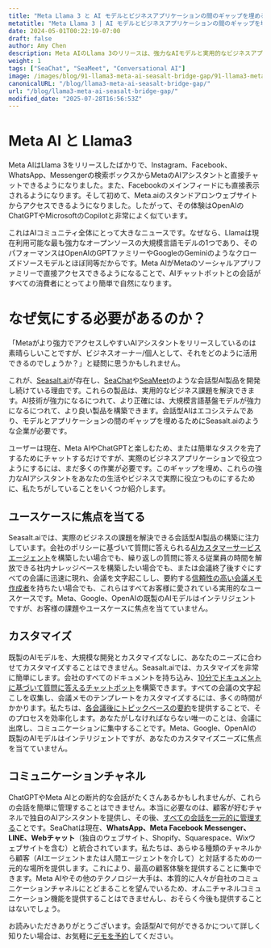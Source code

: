 ```yaml
---
title: "Meta Llama 3 と AI モデルとビジネスアプリケーションの間のギャップを埋めることの重要性"
metatitle: "Meta Llama 3 | AI モデルとビジネスアプリケーションの間のギャップを埋める"
date: 2024-05-01T00:22:19-07:00
draft: false
author: Amy Chen
description: Meta AIのLlama 3のリリースは、強力なAIモデルと実用的なビジネスアプリケーションの間のギャップを埋めるソリューションの必要性を強調しています。Seasalt.aiがこのギャップを埋め、現実世界の課題を解決するために、カスタマイズされた会話型AI製品をどのように構築しているかをご覧ください。
weight: 1
tags: ["SeaChat", "SeaMeet", "Conversational AI"]
image: /images/blog/91-llama3-meta-ai-seasalt-bridge-gap/91-llama3-meta-ai-seasalt-bridge-gap.png
canonicalURL: "/blog/llama3-meta-ai-seasalt-bridge-gap/"
url: "/blog/llama3-meta-ai-seasalt-bridge-gap/"
modified_date: "2025-07-28T16:56:53Z"
---
```


# Meta AI と Llama3
Meta AIはLlama 3をリリースしたばかりで、Instagram、Facebook、WhatsApp、Messengerの検索ボックスからMetaのAIアシスタントと直接チャットできるようになりました。また、Facebookのメインフィードにも直接表示されるようになります。そして初めて、Meta.aiのスタンドアロンウェブサイトからアクセスできるようになりました。したがって、その体験はOpenAIのChatGPTやMicrosoftのCopilotと非常によく似ています。

これはAIコミュニティ全体にとって大きなニュースです。なぜなら、Llamaは現在利用可能な最も強力なオープンソースの大規模言語モデルの1つであり、そのパフォーマンスはOpenAIのGPTファミリーやGoogleのGeminiのようなクローズドソースモデルとほぼ同等だからです。Meta AIがMetaのソーシャルアプリファミリーで直接アクセスできるようになることで、AIチャットボットとの会話がすべての消費者にとってより簡単で自然になります。

# なぜ気にする必要があるのか？
「Metaがより強力でアクセスしやすいAIアシスタントをリリースしているのは素晴らしいことですが、ビジネスオーナー/個人として、それをどのように活用できるのでしょうか？」と疑問に思うかもしれません。

これが、[Seasalt.ai](https://seasalt.ai/?utm_source=blog)が存在し、[SeaChat](https://chat.seasalt.ai/?utm_source=blog)や[SeaMeet](https://meet.seasalt.ai/?utm_source=blog)のような会話型AI製品を開発し続けている理由です。これらの製品は、実用的なビジネス課題を解決できます。AI技術が強力になるにつれて、より正確には、大規模言語基盤モデルが強力になるにつれて、より良い製品を構築できます。会話型AIはエコシステムであり、モデルとアプリケーションの間のギャップを埋めるためにSeasalt.aiのような企業が必要です。

ユーザーは現在、Meta AIやChatGPTと楽しむため、または簡単なタスクを完了するためにチャットするだけですが、実際のビジネスアプリケーションで役立つようにするには、まだ多くの作業が必要です。このギャップを埋め、これらの強力なAIアシスタントをあなたの生活やビジネスで実際に役立つものにするために、私たちがしていることをいくつか紹介します。

## ユースケースに焦点を当てる

Seasalt.aiでは、実際のビジネスの課題を解決できる会話型AI製品の構築に注力しています。会社のポリシーに基づいて質問に答えられる[AIカスタマーサービスエージェント](https://chat.seasalt.ai/?utm_source=blog)を構築したい場合でも、繰り返しの質問に答える従業員の時間を解放できる社内ナレッジベースを構築したい場合でも、または会議終了後すぐにすべての会議に迅速に現れ、会議を文字起こしし、要約する[信頼性の高い会議メモ作成者](https://meet.seasalt.ai/?utm_source=blog)を持ちたい場合でも、これらはすべてお客様に愛されている実用的なユースケースです。Meta、Google、OpenAIの既製のAIモデルはインテリジェントですが、お客様の課題やユースケースに焦点を当てていません。

## カスタマイズ
既製のAIモデルを、大規模な開発とカスタマイズなしに、あなたのニーズに合わせてカスタマイズすることはできません。Seasalt.aiでは、カスタマイズを非常に簡単にします。会社のすべてのドキュメントを持ち込み、[10分でドキュメントに基づいて質問に答えるチャットボット](https://chat.seasalt.ai/?utm_source=blog)を構築できます。すべての会議の文字起こしを収集し、会議メモのテンプレートをカスタマイズするには、多くの時間がかかります。私たちは、[各会議後にトピックベースの要約](https://meet.seasalt.ai/?utm_source=blog)を提供することで、そのプロセスを効率化します。あなたがしなければならない唯一のことは、会議に出席し、コミュニケーションに集中することです。Meta、Google、OpenAIの既製のAIモデルはインテリジェントですが、あなたのカスタマイズニーズに焦点を当てていません。

## コミュニケーションチャネル

ChatGPTやMeta AIとの断片的な会話がたくさんあるかもしれませんが、これらの会話を簡単に管理することはできません。本当に必要なのは、顧客が好むチャネルで独自のAIアシスタントを提供し、その後、[すべての会話を一元的に管理する](https://chat.seasalt.ai/?utm_source=blog)ことです。SeaChatは現在、**WhatsApp、Meta Facebook Messenger、LINE、Webチャット**（独自のウェブサイト、Shopify、Squarespace、Wixウェブサイトを含む）と統合されています。私たちは、あらゆる種類のチャネルから顧客（AIエージェントまたは人間エージェントを介して）と対話するための一元的な場所を提供します。これにより、最高の顧客体験を提供することに集中できます。Meta AIやその他のテクノロジー大手は、本質的に人々が自社のコミュニケーションチャネルにとどまることを望んでいるため、オムニチャネルコミュニケーション機能を提供することはできませんし、おそらく今後も提供することはないでしょう。


お読みいただきありがとうございます。会話型AIで何ができるかについて詳しく知りたい場合は、お気軽に[デモを予約](https://meetings.hubspot.com/seasalt-ai/seasalt-meeting)してください。
